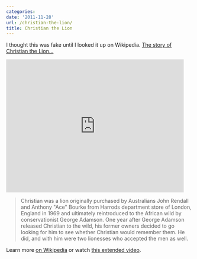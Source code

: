 ```yaml
---
categories:
date: '2011-11-28'
url: /christian-the-lion/
title: Christian the Lion
---
```


I thought this was fake until I looked it up on Wikipedia. <a href="https://www.youtube.com/watch?v=ZDZaWgf_bk0">The story of Christian the Lion...</a>

<div class="fluid-vids"><iframe class="alignc" width="480" height="360" src="https://www.youtube.com/embed/ZDZaWgf_bk0?rel=0" frameborder="0" allowfullscreen></iframe></div>

<blockquote>Christian was a lion originally purchased by Australians John Rendall and Anthony "Ace" Bourke from Harrods department store of London, England in 1969 and ultimately reintroduced to the African wild by conservationist George Adamson. One year after George Adamson released Christian to the wild, his former owners decided to go looking for him to see whether Christian would remember them. He did, and with him were two lionesses who accepted the men as well.</blockquote>

Learn more <a href="http://en.wikipedia.org/wiki/Christian_the_lion">on Wikipedia</a> or watch <a href="https://www.youtube.com/watch?v=cvCjyWp3rEk">this extended video</a>.